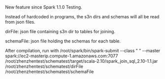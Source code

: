 New feature since Spark 1.1.0 Testing.

Instead of hardcoded in programs, the s3n dirs and schemas will all be read from json files.

dirFile: json file containing s3n dir to tables for joining.

schemaFile: json file holding the schemas for each table.

After compilation, run with /root/spark/bin/spark-submit --class " " --master spark://ec2-masterip.compute-1.amazonaws.com:7077 /root/zhenzhentest/schematest/target/scala-2.10/spark_join_sql_2.10-1.1.jar /root/zhenzhentest/schematest/dirFile /root/zhenzhentest/schematest/schemaFile


